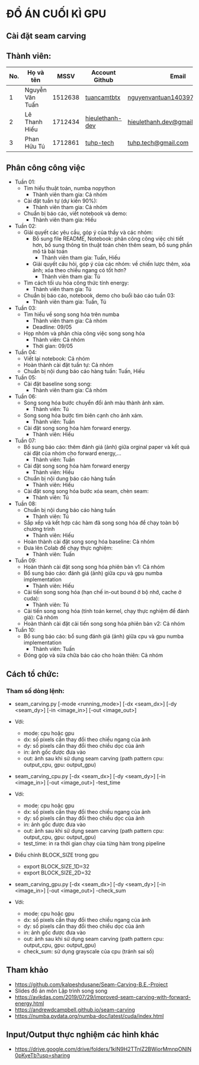 # ĐỒ ÁN CUỐI KÌ GPU

## Cài đặt seam carving

## Thành viên:
| No. | Họ và tên       | MSSV    | Account Github                                        | Email                         |
| --- | --------------- | ------- | ----------------------------------------------------- | ----------------------------- |
| 1   | Nguyễn Văn Tuấn | 1512638 | [tuancamtbtx](https://github.com/tuancamtbtx)         | nguyenvantuan140397@gmail.com |
| 2   | Lê Thanh Hiếu   | 1712434 | [hieulethanh-dev](https://github.com/hieulethanh-dev) | hieulethanh.dev@gmail.com     |
| 3   | Phan Hữu Tú     | 1712861 | [tuhp-tech](https://github.com/tuhp-tech)             | tuhp.tech@gmail.com           |

## Phân công công việc
- Tuần 01:
  - Tìm hiểu thuật toán, numba nopython
    - Thành viên tham gia: Cả nhóm
  - Cài đặt tuần tự (dự kiến 90%):
    - Thành viên tham gia: Cả nhóm
  - Chuẩn bị báo cáo, viết notebook và demo:
    - Thành viên tham gia: Hiếu
- Tuần 02:
  - Giải quyết các yêu cầu, góp ý của thầy và các nhóm:
    - Bổ sung file README, Notebook: phân công công việc chi tiết hơn, bổ sung thông tin thuật toán chèn thêm seam, bổ sung phần mô tả bài toán
      - Thành viên tham gia: Tuấn, Hiếu
    - Giải quyết câu hỏi, góp ý của các nhóm: về chiến lược thêm, xóa ảnh; xóa theo chiều ngang có tốt hơn?
      - Thành viên tham gia: Tú
  - Tìm cách tối ưu hóa công thức tính energy:
    - Thành viên tham gia: Tú
  - Chuẩn bị báo cáo, notebook, demo cho buổi báo cáo tuần 03:
    - Thành viên tham gia: Tuấn, Tú
- Tuần 03:
  - Tìm hiểu về song song hóa trên numba
    - Thành viên tham gia: Cả nhóm
    - Deadline: 09/05
  - Họp nhóm và phân chia công việc song song hóa
    - Thành viên: Cả nhóm
    - Thời gian: 09/05
- Tuần 04:
  - Viết lại notebook: Cả nhóm 
  - Hoàn thành cài đặt tuần tự: Cả nhóm
  - Chuẩn bị nội dung báo cáo hàng tuần: Tuấn, Hiếu
- Tuần 05:
  - Cài đặt baseline song song:
    - Thành viên tham gia: Cả nhóm
- Tuần 06:
  - Song song hóa bước chuyển đổi ảnh màu thành ảnh xám.
    - Thành viên: Tú
  - Song song hóa bước tìm biên cạnh cho ảnh xám.
    - Thành viên: Tuấn
  - Cài đặt song song hóa hàm forward energy.
    - Thành viên: Hiếu
- Tuần 07:
  - Bổ sung báo cáo: thêm đánh giá (ảnh) giữa orginal paper và kết quả cài đặt của nhóm cho forward energy,...
    - Thành viên: Tuấn
  - Cài đặt song song hóa hàm forward energy
    - Thành viên: Hiếu
  - Chuẩn bị nội dung báo cáo hàng tuần
    - Thành viên: Hiếu
  - Cài đặt song song hóa bước xóa seam, chèn seam:
    - Thành viên: Tú
- Tuần 08:
  - Chuẩn bị nội dung báo cáo hàng tuần
    - Thành viên: Tú
  - Sắp xếp và kết hợp các hàm đã song song hóa để chạy toàn bộ chương trình
    - Thành viên: Hiếu
  - Hoàn thành cài đặt song song hóa baseline: Cả nhóm
  - Đưa lên Colab để chạy thực nghiệm:
    - Thành viên: Tuấn
- Tuần 09:
  - Hoàn thành cài đặt song song hóa phiên bản v1: Cả nhóm
  - Bổ sung báo cáo: đánh giá (ảnh) giữa cpu và gpu numba implementation
    - Thành viên: Hiếu
  - Cải tiến song song hóa (hạn chế in-out bound ở bộ nhớ, cache ở cuda):
    - Thành viên: Tú
  - Cải tiến song song hóa (tính toán kernel, chạy thực nghiệm để đánh giá): Cả nhóm
  - Hoàn thành cài đặt cải tiến song song hóa phiên bản v2: Cả nhóm
- Tuần 10:
  - Bổ sung báo cáo: bổ sung đánh giá (ảnh) giữa cpu và gpu numba implementation
    - Thành viên: Tuấn
  - Đóng góp và sửa chữa báo cáo cho hoàn thiên: Cả nhóm
## Cách tổ chức:
### Tham số dòng lệnh:
- seam_carving.py [-mode <running_mode>] [-dx <seam_dx>] [-dy <seam_dy>] [-in <image_in>] [-out <image_out>]
- Với:
  + mode: cpu hoặc gpu
  + dx: số pixels cần thay đổi theo chiều ngang của ảnh
  + dy: số pixels cần thay đổi theo chiều dọc của ảnh
  + in: ảnh gốc được đưa vào
  + out: ảnh sau khi sử dụng seam carving (path pattern cpu: output_cpu, gpu: output_gpu)

- seam_carving_cpu.py [-dx <seam_dx>] [-dy <seam_dy>] [-in <image_in>] [-out <image_out>] -test_time
- Với:
  + mode: cpu hoặc gpu
  + dx: số pixels cần thay đổi theo chiều ngang của ảnh
  + dy: số pixels cần thay đổi theo chiều dọc của ảnh
  + in: ảnh gốc được đưa vào
  + out: ảnh sau khi sử dụng seam carving (path pattern cpu: output_cpu, gpu: output_gpu)
  + test_time: in ra thời gian chạy của từng hàm trong pipeline

- Điều chỉnh BLOCK_SIZE trong gpu
  + export BLOCK_SIZE_1D=32
  + export BLOCK_SIZE_2D=32
- seam_carving_gpu.py [-dx <seam_dx>] [-dy <seam_dy>] [-in <image_in>] [-out <image_out>] -check_sum
- Với:
  + mode: cpu hoặc gpu
  + dx: số pixels cần thay đổi theo chiều ngang của ảnh
  + dy: số pixels cần thay đổi theo chiều dọc của ảnh
  + in: ảnh gốc được đưa vào
  + out: ảnh sau khi sử dụng seam carving (path pattern cpu: output_cpu, gpu: output_gpu)
  + check_sum: sử dụng grayscale của cpu (tránh sai số)


## Tham khảo
- https://github.com/kalpeshdusane/Seam-Carving-B.E.-Project
- Slides đồ án môn Lập trình song song
- https://avikdas.com/2019/07/29/improved-seam-carving-with-forward-energy.html
- https://andrewdcampbell.github.io/seam-carving
- https://numba.pydata.org/numba-doc/latest/cuda/index.html

## Input/Output thực nghiệm các hình khác
- https://drive.google.com/drive/folders/1kIN9H2TTnlZ2BWiorMmnpONIN0pKyeTb?usp=sharing